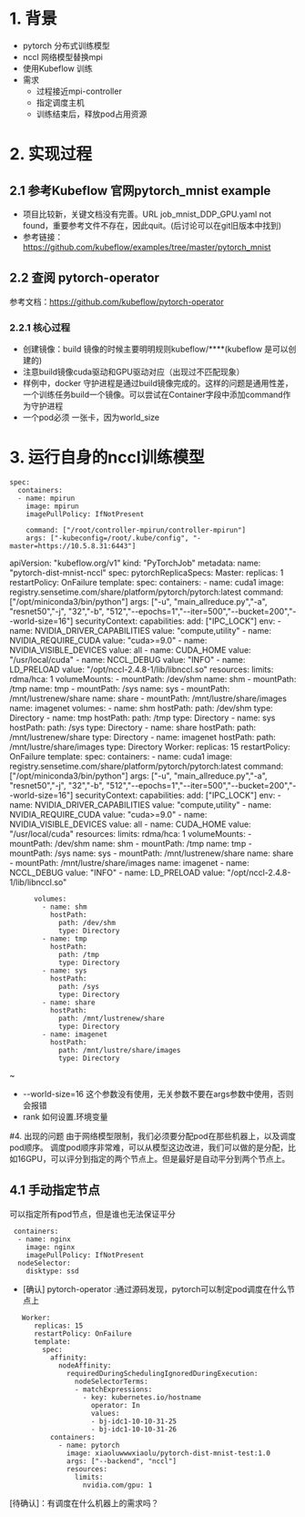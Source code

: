 # 1. 背景
* pytorch 分布式训练模型
* nccl 网络模型替换mpi
* 使用Kubeflow 训练
* 需求
    * 过程接近mpi-controller
    * 指定调度主机
    * 训练结束后，释放pod占用资源

# 2. 实现过程
## 2.1 参考Kubeflow 官网pytorch_mnist example
* 项目比较新，关键文档没有完善。URL job_mnist_DDP_GPU.yaml not found，重要参考文件不存在，因此quit。(后讨论可以在git旧版本中找到)
* 参考链接：https://github.com/kubeflow/examples/tree/master/pytorch_mnist

## 2.2 查阅 pytorch-operator
参考文档：https://github.com/kubeflow/pytorch-operator

### 2.2.1 核心过程
* 创建镜像：build 镜像的时候主要明明规则kubeflow/****(kubeflow 是可以创建的)
* 注意build镜像cuda驱动和GPU驱动对应（出现过不匹配现象）
* 样例中，docker 守护进程是通过build镜像完成的。这样的问题是通用性差，一个训练任务build一个镜像。可以尝试在Container字段中添加command作为守护进程
* 一个pod必须 一张卡，因为world_size


# 3. 运行自身的nccl训练模型
```
spec:
  containers:
  - name: mpirun
    image: mpirun
    imagePullPolicy: IfNotPresent

    command: ["/root/controller-mpirun/controller-mpirun"]
    args: ["-kubeconfig=/root/.kube/config", "-master=https://10.5.8.31:6443"]
```

apiVersion: "kubeflow.org/v1"
kind: "PyTorchJob"
metadata:
  name: "pytorch-dist-mnist-nccl"
spec:
  pytorchReplicaSpecs:
    Master:
      replicas: 1
      restartPolicy: OnFailure
      template:
        spec:
          containers:
            - name: cuda1
              image: registry.sensetime.com/share/platform/pytorch/pytorch:latest
              command: ["/opt/miniconda3/bin/python"]
              args: ["-u", "main_allreduce.py","-a", "resnet50","-j", "32","-b", "512","--epochs=1","--iter=500","--bucket=200","--world-size=16"]
              securityContext:
                capabilities:
                  add: ["IPC_LOCK"]
              env:
                - name: NVIDIA_DRIVER_CAPABILITIES
                  value: "compute,utility"
                - name: NVIDIA_REQUIRE_CUDA
                  value: "cuda>=9.0"
                - name: NVIDIA_VISIBLE_DEVICES
                  value: all
                - name: CUDA_HOME
                  value: "/usr/local/cuda"
                - name: NCCL_DEBUG
                  value: "INFO"
                - name: LD_PRELOAD
                  value: "/opt/nccl-2.4.8-1/lib/libnccl.so"
              resources: 
                limits:
                  rdma/hca: 1
              volumeMounts:
                - mountPath: /dev/shm
                  name: shm
                - mountPath: /tmp
                  name: tmp
                - mountPath: /sys
                  name: sys
                - mountPath: /mnt/lustrenew/share
                  name: share
                - mountPath: /mnt/lustre/share/images
                  name: imagenet
          volumes:
            - name: shm
              hostPath:
                path: /dev/shm
                type: Directory
            - name: tmp
              hostPath:
                path: /tmp
                type: Directory
            - name: sys
              hostPath:
                path: /sys
                type: Directory
            - name: share
              hostPath:
                path: /mnt/lustrenew/share
                type: Directory
            - name: imagenet
              hostPath:
                path: /mnt/lustre/share/images
                type: Directory
    Worker:
      replicas: 15
      restartPolicy: OnFailure
      template:
        spec:
          containers:
            - name: cuda1
              image: registry.sensetime.com/share/platform/pytorch/pytorch:latest
              command: ["/opt/miniconda3/bin/python"]
              args: ["-u", "main_allreduce.py","-a", "resnet50","-j", "32","-b", "512","--epochs=1","--iter=500","--bucket=200","--world-size=16"]
              securityContext:
                capabilities:
                  add: ["IPC_LOCK"]
              env:
                - name: NVIDIA_DRIVER_CAPABILITIES
                  value: "compute,utility"
                - name: NVIDIA_REQUIRE_CUDA
                  value: "cuda>=9.0"
                - name: NVIDIA_VISIBLE_DEVICES
                  value: all
                - name: CUDA_HOME
                  value: "/usr/local/cuda"
              resources: 
                limits:
                  rdma/hca: 1
              volumeMounts:
                - mountPath: /dev/shm
                  name: shm
                - mountPath: /tmp
                  name: tmp
                - mountPath: /sys
                  name: sys
                - mountPath: /mnt/lustrenew/share
                  name: share
                - mountPath: /mnt/lustre/share/images
                  name: imagenet
                - name: NCCL_DEBUG
                  value: "INFO"
                - name: LD_PRELOAD
                  value: "/opt/nccl-2.4.8-1/lib/libnccl.so"
                
          volumes:
            - name: shm
              hostPath:
                path: /dev/shm
                type: Directory
            - name: tmp
              hostPath:
                path: /tmp
                type: Directory
            - name: sys
              hostPath:
                path: /sys
                type: Directory
            - name: share
              hostPath:
                path: /mnt/lustrenew/share
                type: Directory
            - name: imagenet
              hostPath:
                path: /mnt/lustre/share/images
                type: Directory
~                

*  --world-size=16 这个参数没有使用，无关参数不要在args参数中使用，否则会报错
* rank 如何设置.环境变量




#4. 出现的问题
由于网络模型限制，我们必须要分配pod在那些机器上，以及调度pod顺序。
调度pod顺序非常难，可以从模型这边改进，我们可以做的是分配，比如16GPU，可以评分到指定的两个节点上。但是最好是自动平分到两个节点上。

## 4.1 手动指定节点
可以指定所有pod节点，但是谁也无法保证平分
```
 containers:
  - name: nginx
    image: nginx
    imagePullPolicy: IfNotPresent
  nodeSelector:
    disktype: ssd
```
* [确认]  pytorch-operator :通过源码发现，pytorch可以制定pod调度在什么节点上
```
   Worker:
      replicas: 15
      restartPolicy: OnFailure
      template:
        spec:
          affinity:
            nodeAffinity:
              requiredDuringSchedulingIgnoredDuringExecution:
                nodeSelectorTerms:
                - matchExpressions:
                  - key: kubernetes.io/hostname
                    operator: In
                    values:
                    - bj-idc1-10-10-31-25
                    - bj-idc1-10-10-31-26
          containers:
            - name: pytorch
              image: xiaoluwwwxiaolu/pytorch-dist-mnist-test:1.0
              args: ["--backend", "nccl"]
              resources:
                limits:
                  nvidia.com/gpu: 1
```

[待确认]：有调度在什么机器上的需求吗？